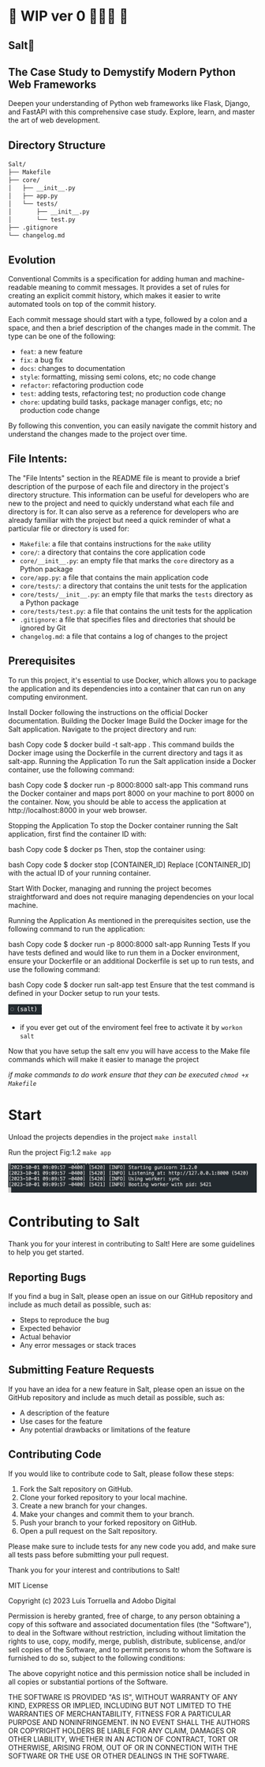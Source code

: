  

# 🚧 WIP ver 0 👷🏿‍♂️ 🚧

## Salt🧂

## The Case Study to Demystify Modern Python Web Frameworks
Deepen your understanding of Python web frameworks like Flask, Django, and FastAPI with this comprehensive case study. Explore, learn, and master the art of web development.


## Directory Structure
```
Salt/
├── Makefile
├── core/
│   ├── __init__.py
│   ├── app.py
│   └── tests/
│       ├── __init__.py
│       └── test.py
├── .gitignore
└── changelog.md
```

## Evolution

Conventional Commits is a specification for adding human and machine-readable meaning to commit messages. It provides a set of rules for creating an explicit commit history, which makes it easier to write automated tools on top of the commit history.

Each commit message should start with a type, followed by a colon and a space, and then a brief description of the changes made in the commit. The type can be one of the following:

- `feat`: a new feature
- `fix`: a bug fix
- `docs`: changes to documentation
- `style`: formatting, missing semi colons, etc; no code change
- `refactor`: refactoring production code
- `test`: adding tests, refactoring test; no production code change
- `chore`: updating build tasks, package manager configs, etc; no production code change

By following this convention, you can easily navigate the commit history and understand the changes made to the project over time.


## File Intents:
The "File Intents" section in the README file is meant to provide a brief description of the purpose of each file and directory in the project's directory structure. This information can be useful for developers who are new to the project and need to quickly understand what each file and directory is for. It can also serve as a reference for developers who are already familiar with the project but need a quick reminder of what a particular file or directory is used for:
- `Makefile`: a file that contains instructions for the `make` utility
- `core/`: a directory that contains the core application code
- `core/__init__.py`: an empty file that marks the `core` directory as a Python package
- `core/app.py`: a file that contains the main application code
- `core/tests/`: a directory that contains the unit tests for the application
- `core/tests/__init__.py`: an empty file that marks the `tests` directory as a Python package
- `core/tests/test.py`: a file that contains the unit tests for the application
- `.gitignore`: a file that specifies files and directories that should be ignored by Git
- `changelog.md`: a file that contains a log of changes to the project
 

## Prerequisites
To run this project, it's essential to use Docker, which allows you to package the application and its dependencies into a container that can run on any computing environment.

Install Docker following the instructions on the official Docker documentation.
Building the Docker Image
Build the Docker image for the Salt application. Navigate to the project directory and run:

bash
Copy code
$ docker build -t salt-app .
This command builds the Docker image using the Dockerfile in the current directory and tags it as salt-app.
Running the Application
To run the Salt application inside a Docker container, use the following command:

bash
Copy code
$ docker run -p 8000:8000 salt-app
This command runs the Docker container and maps port 8000 on your machine to port 8000 on the container. Now, you should be able to access the application at http://localhost:8000 in your web browser.

Stopping the Application
To stop the Docker container running the Salt application, first find the container ID with:

bash
Copy code
$ docker ps
Then, stop the container using:

bash
Copy code
$ docker stop [CONTAINER_ID]
Replace [CONTAINER_ID] with the actual ID of your running container.

Start
With Docker, managing and running the project becomes straightforward and does not require managing dependencies on your local machine.

Running the Application
As mentioned in the prerequisites section, use the following command to run the application:

bash
Copy code
$ docker run -p 8000:8000 salt-app
Running Tests
If you have tests defined and would like to run them in a Docker environment, ensure your Dockerfile or an additional Dockerfile is set up to run tests, and use the following command:

bash
Copy code
$ docker run salt-app test
Ensure that the test command is defined in your Docker setup to run your tests.






![Figure 1.1: salt-env](salt-env.png "Figure 1.1: Salt environment")

- if you ever get out of the enviroment feel free to activate it by `workon salt`



Now that you have setup the salt env you will have access to the Make file commands
which will make it easier to manage the project

_if make commands to do work ensure that they can be executed `chmod +x Makefile`_


# Start
Unload the projects dependies in the project
`make install`

Run the project Fig:1.2
`make app`


![Fig:1.2: salt-server](salt-server.png "Fig:1.2: salt-server")



# Contributing to Salt

Thank you for your interest in contributing to Salt! Here are some guidelines to help you get started.

## Reporting Bugs

If you find a bug in Salt, please open an issue on our GitHub repository and include as much detail as possible, such as:

- Steps to reproduce the bug
- Expected behavior
- Actual behavior
- Any error messages or stack traces

## Submitting Feature Requests

If you have an idea for a new feature in Salt, please open an issue on the GitHub repository and include as much detail as possible, such as:

- A description of the feature
- Use cases for the feature
- Any potential drawbacks or limitations of the feature

## Contributing Code

If you would like to contribute code to Salt, please follow these steps:

1. Fork the Salt repository on GitHub.
2. Clone your forked repository to your local machine.
3. Create a new branch for your changes.
4. Make your changes and commit them to your branch.
5. Push your branch to your forked repository on GitHub.
6. Open a pull request on the Salt repository.

Please make sure to include tests for any new code you add, and make sure all tests pass before submitting your pull request.

Thank you for your interest and contributions to Salt!




MIT License

Copyright (c) 2023 Luis Torruella and Adobo Digital 

Permission is hereby granted, free of charge, to any person obtaining a copy
of this software and associated documentation files (the "Software"), to deal
in the Software without restriction, including without limitation the rights
to use, copy, modify, merge, publish, distribute, sublicense, and/or sell
copies of the Software, and to permit persons to whom the Software is
furnished to do so, subject to the following conditions:

The above copyright notice and this permission notice shall be included in
all copies or substantial portions of the Software.

THE SOFTWARE IS PROVIDED "AS IS", WITHOUT WARRANTY OF ANY KIND, EXPRESS OR
IMPLIED, INCLUDING BUT NOT LIMITED TO THE WARRANTIES OF MERCHANTABILITY,
FITNESS FOR A PARTICULAR PURPOSE AND NONINFRINGEMENT. IN NO EVENT SHALL THE
AUTHORS OR COPYRIGHT HOLDERS BE LIABLE FOR ANY CLAIM, DAMAGES OR OTHER
LIABILITY, WHETHER IN AN ACTION OF CONTRACT, TORT OR OTHERWISE, ARISING FROM,
OUT OF OR IN CONNECTION WITH THE SOFTWARE OR THE USE OR OTHER DEALINGS IN
THE SOFTWARE.